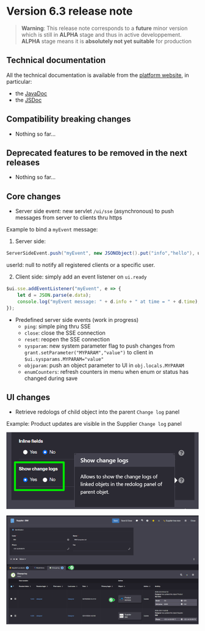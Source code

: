 Version 6.3 release note
========================

> **Warning**: This release note corresponds to a **future** minor version which is still in **ALPHA** stage and thus in active developpement.
> <br/>**ALPHA** stage means it is **absolutely not yet suitable** for production

Technical documentation <span id="doc"></span>
----------------------------------------------

All the technical documentation is available from the [platform website](https://platform.simplicite.io), in particular:

- the [JavaDoc](https://platform.simplicite.io/6.3/javadoc/)
- the [JSDoc](https://platform.simplicite.io/6.3/jsdoc/)

Compatibility breaking changes <span id="compatbreakingchanges"></span>
-----------------------------------------------------------------------

- Nothing so far...

Deprecated features to be removed in the next releases <span id="deprecation"></span>
----------------------------------------------------------------------------------------

- Nothing so far...

Core changes <span id="changes"></span>
---------------------------------------

- Server side event: new servlet `/ui/sse` (asynchronous) to push messages from server to clients thru https

Example to bind a `myEvent` message:

1) Server side:

```java
ServerSideEvent.push("myEvent", new JSONObject().put("info","hello"), userId);
```

userId: null to notify all registered clients or a specific user.

2) Client side: simply add an event listener on `ui.ready`

```javascript
$ui.sse.addEventListener("myEvent", e => {
	let d = JSON.parse(e.data);
	console.log("myEvent message: " + d.info + " at time = " + d.time);
});
```

- Predefined server side events (work in progress)
	- `ping`: simple ping thru SSE
	- `close`: close the SSE connection
	- `reset`: reopen the SSE connection
	- `sysparam`: new system parameter flag to push changes from `grant.setParameter("MYPARAM","value")` to client in `$ui.sysparams.MYPARAM="value"`
	- `objparam`: push an object parameter to UI in `obj.locals.MYPARAM`
	- `enumCounters`: refresh counters in menu when enum or status has changed during save

UI changes <span id="uichanges"></span>
---------------------------------------

- Retrieve redologs of child object into the parent `Change log` panel

Example: Product updates are visible in the Supplier `Change log` panel

![](lrlog.png)

![](lrl.png)
